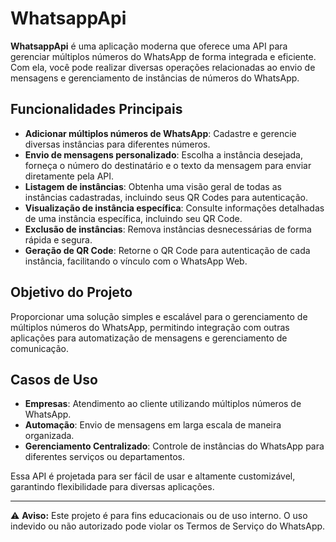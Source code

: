 # WhatsappApi  

**WhatsappApi** é uma aplicação moderna que oferece uma API para gerenciar múltiplos números do WhatsApp de forma integrada e eficiente. Com ela, você pode realizar diversas operações relacionadas ao envio de mensagens e gerenciamento de instâncias de números do WhatsApp.  

## Funcionalidades Principais  
- **Adicionar múltiplos números de WhatsApp**: Cadastre e gerencie diversas instâncias para diferentes números.  
- **Envio de mensagens personalizado**: Escolha a instância desejada, forneça o número do destinatário e o texto da mensagem para enviar diretamente pela API.  
- **Listagem de instâncias**: Obtenha uma visão geral de todas as instâncias cadastradas, incluindo seus QR Codes para autenticação.  
- **Visualização de instância específica**: Consulte informações detalhadas de uma instância específica, incluindo seu QR Code.  
- **Exclusão de instâncias**: Remova instâncias desnecessárias de forma rápida e segura.  
- **Geração de QR Code**: Retorne o QR Code para autenticação de cada instância, facilitando o vínculo com o WhatsApp Web.  

## Objetivo do Projeto  
Proporcionar uma solução simples e escalável para o gerenciamento de múltiplos números do WhatsApp, permitindo integração com outras aplicações para automatização de mensagens e gerenciamento de comunicação.  

## Casos de Uso  
- **Empresas**: Atendimento ao cliente utilizando múltiplos números de WhatsApp.  
- **Automação**: Envio de mensagens em larga escala de maneira organizada.  
- **Gerenciamento Centralizado**: Controle de instâncias do WhatsApp para diferentes serviços ou departamentos.  

Essa API é projetada para ser fácil de usar e altamente customizável, garantindo flexibilidade para diversas aplicações.  

---

⚠️ **Aviso:** Este projeto é para fins educacionais ou de uso interno. O uso indevido ou não autorizado pode violar os Termos de Serviço do WhatsApp.  
